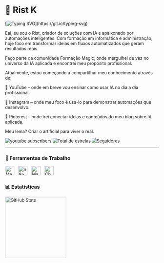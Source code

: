 # 🐺 Rist K

[![Typing SVG](https://readme-typing-svg.demolab.com/?lines=Automação+de+Atendimento+com+IA;)](https://git.io/typing-svg)

Eai, eu sou o Rist, criador de soluções com IA e apaixonado por automações inteligentes. Com formação em informática e administração, hoje foco em transformar ideias em fluxos automatizados que geram resultados reais.

Faço parte da comunidade Formação Magic, onde mergulhei de vez no universo da IA aplicada e encontrei meu propósito profissional.

Atualmente, estou começando a compartilhar meu conhecimento através de:

🎥 YouTube – onde em breve vou ensinar como usar IA no dia a dia profissional.

🤖 Instagram – onde meu foco é usa-lo para demonstrar automações que desenvolvo.

📌 Pinterest – onde irei conectar ideias e conteúdos do meu blog sobre IA aplicada.

Meu lema?
Criar o artificial para viver o real.

<p align="left">
    <a href="https://www.youtube.com/@ristk92?sub_confirmation=1">
        <img 
            alt="youtube subscribers" 
            title="Inscreva-se meu canal" 
            src="https://custom-icon-badges.demolab.com/youtube/channel/subscribers/UCi8ONq1uGnyu9ut2OWmWHYA?color=%23E05D44&label=Inscreva-se&logo=video&logoColor=white&style=for-the-badge&labelColor=CE4630"
        />
    </a> 
    <a href="https://github.com/Rist-K?tab=repositories&sort=stargazers">
        <img 
            alt="Total de estrelas" 
            title="Total de estrelas GitHub" 
            src="https://custom-icon-badges.demolab.com/github/stars/Rist-K?color=55960c&style=for-the-badge&labelColor=488207&logo=star&label=estrelas"
        />
    </a>
    <a href="https://github.com/Rist-K?tab=followers">
        <img 
            alt="Seguidores" 
            title="Me siga no GitHub" 
            src="https://custom-icon-badges.demolab.com/github/followers/Rist-K?color=236ad3&labelColor=1155ba&style=for-the-badge&logo=github&label=Seguidores&logoColor=white"
        />
    </a>
</p>

---

### 🤖 Ferramentas de Trabalho
<img 
    align="left" 
    alt="Manychat"
    title="Manychat" 
    width="30px" 
    style="padding-right: 10px;"
    src="https://cdn.brandfetch.io/idflA7u5VW/theme/dark/symbol.svg?c=1dxbfHSJFAPEGdCLU4o5B"
    />

<img 
    align="left" 
    alt="n8n" 
    title="n8n"
    width="30px" 
    style="padding-right: 10px;" 
    src="https://cdn.brandfetch.io/idO6_6uqJ9/theme/dark/symbol.svg?c=1dxbfHSJFAPEGdCLU4o5B" 
    />

<img 
    align="left" 
    alt="Make" 
    title="Make"
    width="30px" 
    style="padding-right: 10px;" 
    src="https://cdn.brandfetch.io/idVHU5hl7_/theme/dark/symbol.svg?c=1dxbfHSJFAPEGdCLU4o5B" 
/>

<img 
    align="left" 
    alt="ChatGPT"
    title="ChatGPT" 
    width="30px" 
    style="padding-right: 10px;" 
    src="https://cdn.brandfetch.io/id2UDPob7G/w/400/h/400/theme/dark/icon.png?c=1dxbfHSJFAPEGdCLU4o5B" 
/>

<!-- BEGIN YOUTUBE-CARDS -->
<!-- END YOUTUBE-CARDS -->

<br/>
<br/>

### 📊 Estatísticas

<p>
  <img 
    align="left" 
    alt="GitHub Stats" 
    height="200" 
    style="padding-right: 10px;" 
    src="https://github-readme-stats.vercel.app/api?username=rist-k&show_icons=true&theme=radical&include_all_commits=true&locale=pt-br" 
  />
</p>
